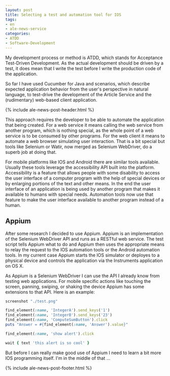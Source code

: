 ```yaml
---
layout: post
title: Selecting a test and automation tool for IOS
tags:
- en
- ale-news-service
categories:
- ATDD
- Software-Development
---
```

My development process or method is ATDD, which stands for Acceptance Test-Driven Development. As the actual development should be driven by a test, it does mean that I write the test before I write the production code of the application.

So far I have used Cucumber for Java and scenarios, which describe expected application behavior from the user's perspective in natural language, to test-drive the development of the Article Service and the (rudimentary) web-based client application.

{% include ale-news-post-header.html %}

This approach requires the developer to be able to automate the application that being created. For a web service it means calling the web service from another program, which is nothing special, as the whole point of a web service is to be consumed by other programs. For the web client it means to automate a web browser simulating user interaction. That is a bit special but tools like Selenium or Watir, now merged as Selenium WebDriver, do a superb job at doing that.

For mobile platforms like IOS and Android there are similar tools available. Usually these tools leverage the accessibility API built into the platform.  Accessibility is a feature that allows people with some disability to access the user interface of a computer program with the help of special devices or by enlarging portions of the text and other means. In the end the user interface of an application is being used by another program that makes it available to humans with special needs. Automation tools now use that feature to make the user interface available to another program instead of a human.

## Appium
After some research I decided to use Appium. Appium is an implementation of the Selenium WebDriver API and runs as a RESTful web service. The test script tells Appium what to do and Appium then uses the appropriate means to relay the request to the IOS automation tools or the Android automation tools. In my current case Appium starts the IOS simulator or deployes to a physical device and controls the application via the Instruments application on OS X.

As Appium is a Selenium WebDriver I can use the API I already know from testing web applications. For mobile specific actions like touching the screen, panning, swiping, or shaking the device Appium has some extensions to that API. Here is an example:

```Ruby
screenshot "./test.png"

find_element(:name, 'IntegerA').send_keys('1')
find_element(:name, 'IntegerB').send_keys('23')
find_element(:name, 'ComputeSumButton').click
puts "Answer = #{find_element(:name, 'Answer').value}"

find_element(:name, 'show alert').click

wait { text 'this alert is so cool' }
```

But before I can really make good use of Appium I need to learn a bit more IOS programming itself. I'm in the middle of that ...

{% include ale-news-post-footer.html %}
